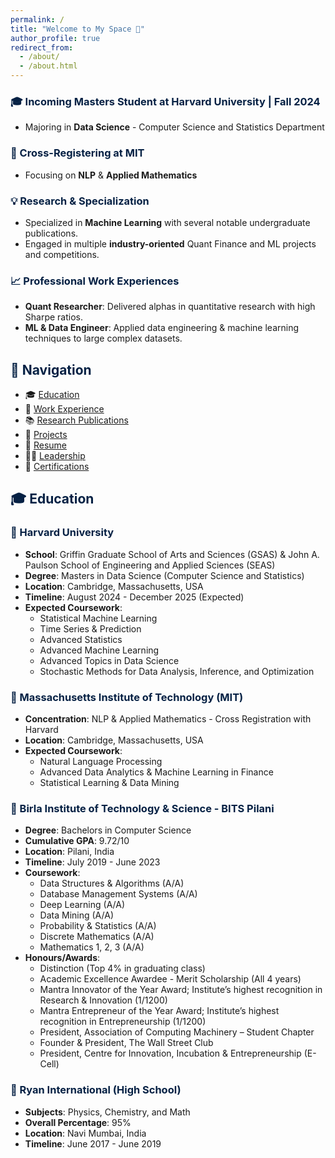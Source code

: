```yaml
---
permalink: /
title: "Welcome to My Space 👋"
author_profile: true
redirect_from: 
  - /about/
  - /about.html
---
```


### <span style="color: #062144;">🎓 Incoming Masters Student at Harvard University | Fall 2024</span>
- Majoring in **Data Science** - Computer Science and Statistics Department 

### <span style="color: #062144;">🤝 Cross-Registering at MIT</span>
- Focusing on **NLP** & **Applied Mathematics**

### <span style="color: #062144;">💡 Research & Specialization</span>
- Specialized in **Machine Learning** with several notable undergraduate publications.
- Engaged in multiple **industry-oriented** Quant Finance and ML projects and competitions.

### <span style="color: #062144;">📈 Professional Work Experiences</span>
- **Quant Researcher**: Delivered alphas in quantitative research with high Sharpe ratios.
- **ML & Data Engineer**: Applied data engineering & machine learning techniques to large complex datasets.


## <span style="color: #062144;">🧭 Navigation</span>

- 🎓 [Education](#education)
- 💼 [Work Experience](https://aditya-saxena-7.github.io/work/)
- 📚 [Research Publications](https://aditya-saxena-7.github.io/publications/)
- 🔨 [Projects](https://aditya-saxena-7.github.io/portfolio/)
- 📄 [Resume](https://aditya-saxena-7.github.io/resume/)
- 👨‍💼 [Leadership](https://aditya-saxena-7.github.io/leadership/)
- 🏅 [Certifications](https://aditya-saxena-7.github.io/certifications/)


## <a name="education"></a><span style="color: #062144;">🎓 Education</span>

### <span style="color: #062144;">🏫 Harvard University</span>
- **School**: Griffin Graduate School of Arts and Sciences (GSAS) & John A. Paulson School of Engineering and Applied Sciences (SEAS)
- **Degree**: Masters in Data Science (Computer Science and Statistics)
- **Location**: Cambridge, Massachusetts, USA
- **Timeline**: August 2024 - December 2025 (Expected)
- **Expected Coursework**:
  - Statistical Machine Learning
  - Time Series & Prediction
  - Advanced Statistics
  - Advanced Machine Learning
  - Advanced Topics in Data Science
  - Stochastic Methods for Data Analysis, Inference, and Optimization

### <span style="color: #062144;">🏫 Massachusetts Institute of Technology (MIT)</span>
- **Concentration**: NLP & Applied Mathematics - Cross Registration with Harvard
- **Location**: Cambridge, Massachusetts, USA
- **Expected Coursework**: 
  - Natural Language Processing
  - Advanced Data Analytics & Machine Learning in Finance
  - Statistical Learning & Data Mining

### <span style="color: #062144;">🏫 Birla Institute of Technology & Science - BITS Pilani</span>
- **Degree**: Bachelors in Computer Science
- **Cumulative GPA**: 9.72/10
- **Location**: Pilani, India
- **Timeline**: July 2019 - June 2023
- **Coursework**:
  - Data Structures & Algorithms (A/A)
  - Database Management Systems (A/A)
  - Deep Learning (A/A)
  - Data Mining (A/A)
  - Probability & Statistics (A/A)
  - Discrete Mathematics (A/A)
  - Mathematics 1, 2, 3 (A/A)
- **Honours/Awards**:
  - Distinction (Top 4% in graduating class)
  - Academic Excellence Awardee - Merit Scholarship (All 4 years)
  - Mantra Innovator of the Year Award; Institute’s highest recognition in Research & Innovation (1/1200)
  - Mantra Entrepreneur of the Year Award; Institute’s highest recognition in Entrepreneurship (1/1200)
  - President, Association of Computing Machinery – Student Chapter
  - Founder & President, The Wall Street Club
  - President, Centre for Innovation, Incubation & Entrepreneurship (E-Cell)

### <span style="color: #062144;">🏫 Ryan International (High School)</span>
- **Subjects**: Physics, Chemistry, and Math
- **Overall Percentage**: 95%
- **Location**: Navi Mumbai, India
- **Timeline**: June 2017 - June 2019
